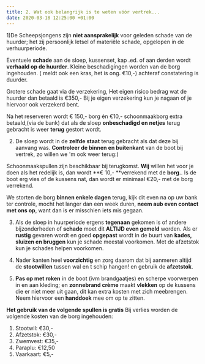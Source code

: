 ```yaml
---
title: 2. Wat ook belangrijk is te weten vóór vertrek...
date: 2020-03-18 12:25:00 +01:00
---
```


1)De Scheepsjongens zijn **niet aansprakelijk** voor geleden schade van de huurder;  het zij persoonlijk letsel of materiële schade, opgelopen in de verhuurperiode. 

Eventuele **schade** aan de sloep, kussenset, kap .ed. of aan derden wordt **verhaald op de huurder**. 
Kleine beschadigingen worden van de borg ingehouden. ( meldt ook een kras, het is ong. €10,-) achteraf constatering is duurder.

Grotere schade gaat via de verzekering, Het eigen risico bedrag wat de huurder dan betaald is €350,-
Bij je eigen verzekering kun je nagaan of je hiervoor ook verzekerd bent.

Na het reserveren wordt € 150,- borg én €10,- schoonmaakborg extra betaald,(via de bank) dat als de sloep **onbeschadigd en netjes** terug gebracht is weer **terug** gestort wordt.

2) De sloep wordt in de **zelfde staat** terug gebracht als dat deze bij aanvang was. **Controleer de binnen en buitenkant** van de boot bij vertrek, zo willen we 'm ook weer terug:) 

Schoonmaakspullen zijn beschikbaar bij terugkomst.  **Wij** willen het voor je doen als het redelijk is, dan wordt **€ 10,- **verrekend met de **borg.**.  Is de boot erg vies of de kussens nat, dan wordt er minimaal €20,- met de borg verrekend.

We storten de borg **binnen enkele dagen** terug, kijk dit even na op uw bank ter controle,
mocht het langer dan een week duren, **neem aub even contact met ons op**, want dan is er misschien iets mis gegaan.

3) Als de sloep in huurperiode ergens **tegenaan** gekomen is of andere bijzonderheden of **schade** moet dit **ALTIJD even gemeld** worden.
Als er **rustig** gevaren wordt en goed **opgepast** wordt in de buurt van **kades, sluizen en bruggen** kun je schade meestal voorkomen. Met de afzetstok kun je schades helpen voorkomen.

4) Nader kanten heel **voorzichtig** en zorg daarom dat bij aanmeren altijd de **stootwillen** tussen wal en t schip hangen! en gebruik de **afzetstok**.

5) **Pas op met roken** in de boot (ivm brandgaatjes) en scherpe voorwerpen in en aan kleding;
en **zonnebrand crème** maakt **vlekken** op de kussens die er niet meer uit gaan, dit kan extra kosten met zich meebrengen. Neem hiervoor een **handdoek** mee om op te zitten.

 **Het gebruik van de volgende spullen is gratis**
Bij verlies worden de volgende kosten van de borg ingehouden:
1. Stootwil: €30,-
2. Afzetstok: €30,-
3. Zwemvest: €35,-
4. Paraplu: €12,50
5. Vaarkaart: €5,-
